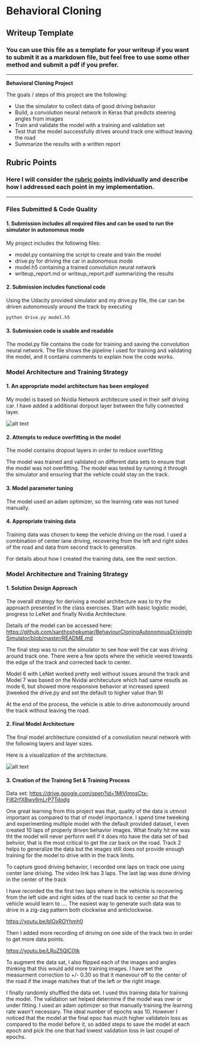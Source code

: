 # **Behavioral Cloning** 

## Writeup Template

### You can use this file as a template for your writeup if you want to submit it as a markdown file, but feel free to use some other method and submit a pdf if you prefer.

---

**Behavioral Cloning Project**

The goals / steps of this project are the following:
* Use the simulator to collect data of good driving behavior
* Build, a convolution neural network in Keras that predicts steering angles from images
* Train and validate the model with a training and validation set
* Test that the model successfully drives around track one without leaving the road
* Summarize the results with a written report


[//]: # (Image References)

[image1]: ./examples/architecture.png "Nvidia Architecture"
[image2]: ./examples/placeholder.png "Grayscaling"


## Rubric Points
### Here I will consider the [rubric points](https://review.udacity.com/#!/rubrics/432/view) individually and describe how I addressed each point in my implementation.  

---
### Files Submitted & Code Quality

#### 1. Submission includes all required files and can be used to run the simulator in autonomous mode

My project includes the following files:
* model.py containing the script to create and train the model
* drive.py for driving the car in autonomous mode
* model.h5 containing a trained convolution neural network 
* writeup_report.md or writeup_report.pdf summarizing the results

#### 2. Submission includes functional code
Using the Udacity provided simulator and my drive.py file, the car can be driven autonomously around the track by executing 
```sh
python drive.py model.h5
```

#### 3. Submission code is usable and readable

The model.py file contains the code for training and saving the convolution neural network. The file shows the pipeline I used for training and validating the model, and it contains comments to explain how the code works.

### Model Architecture and Training Strategy

#### 1. An appropriate model architecture has been employed

My model is based on Nvidia Network architecure used in their self driving car. I have added a additional dorpout layer between the fully connected layer.

![alt text][image1]

#### 2. Attempts to reduce overfitting in the model

The model contains dropout layers in order to reduce overfitting  

The model was trained and validated on different data sets to ensure that the model was not overfitting. The model was tested by running it through the simulator and ensuring that the vehicle could stay on the track.

#### 3. Model parameter tuning

The model used an adam optimizer, so the learning rate was not tuned manually.

#### 4. Appropriate training data

Training data was chosen to keep the vehicle driving on the road. I used a combination of center lane driving, recovering from the left and right sides of the road and data from second track to generalize. 

For details about how I created the training data, see the next section. 

### Model Architecture and Training Strategy

#### 1. Solution Design Approach

The overall strategy for deriving a model architecture was to try the approach presented in the class exercises. Start with basic logistic model, progress to LeNet and finally Nvidia Architecture.

Details of the model can be accessed here: https://github.com/santhoshpkumar/BehaviourCloningAutonomousDrivingInSimulator/blob/master/README.md

The final step was to run the simulator to see how well the car was driving around track one. There were a few spots where the vehicle veered towards the edge of the track and corrected back to center.

Model 6 with LeNet worked pretty well without issues around the track and Model 7 was based on the Nvidai architecuture which had same resutls as mode 6, but showed more responsive behavior at increased speed (tweeked the drive.py and set the default to higher value than 9)

At the end of the process, the vehicle is able to drive autonomously around the track without leaving the road.

#### 2. Final Model Architecture

The final model architecture consisted of a convolution neural network with the following layers and layer sizes.

Here is a visualization of the architecture.

![alt text][image1]

#### 3. Creation of the Training Set & Training Process

Data set: https://drive.google.com/open?id=1MlVImnsCtx-FI82rfXBwv6mLrP7Tdodg

One great learning from this project was that, quality of the data is utmost important as compared to that of model importance. I spend time tweeking and experimenting multiple model with the default provided dataset, I even created 10 laps of properly driven behavior images. What finally hit me was tht the model will never perform well if it does nto have the data set of bad behvior, that is the most critical to get the car back on the road. Track 2 helps to generalize the data but the images still does not provide enough training for the model to drive with in the track limits.

To capture good driving behavior, I recorded one laps on track one using center lane driving. The video link has 3 laps. The last lap was done driving in the center of the track

I have recorded the the first two laps where in the vehichle is recovering from the left side and right sides of the road back to center so that the vehicle would learn to .... The easiest way to generate such data was to drive in a zig-zag pattern both clockwise and anticlockwise.


https://youtu.be/bIOxROYhmh0

Then I added more recording of driving on one side of the track two in order to get more data points.

https://youtu.be/LRuZ5QlC0tk

To augment the data sat, I also flipped each of the images and angles thinking that this would add more training images. I have set the measurment correction to +/- 0.30 so that it manevour off to the center of the road if the image matches that of the left or the right image.

I finally randomly shuffled the data set. I used this training data for training the model. The validation set helped determine if the model was over or under fitting. I used an adam optimizer so that manually training the learning rate wasn't necessary.  The ideal number of epochs was 10. However I noticed that the model at the final epoc has much higher validatoin loss as compared to the model before it, so added steps to save the model at each epoch and pick the one that had lowest validation loss in last coupel of epochs. 
